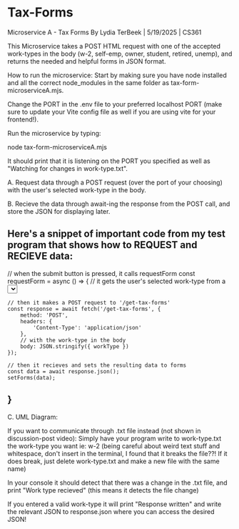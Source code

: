 # Tax-Forms
Microservice A - Tax Forms
By Lydia TerBeek | 5/19/2025 | CS361

This Microservice takes a POST HTML request with one of the accepted work-types in the body (w-2, self-emp, owner, student, retired, unemp), and returns the needed and helpful forms in JSON format.

How to run the microservice:
Start by making sure you have node installed and all the correct node_modules in the same folder as tax-form-microserviceA.mjs. 

Change the PORT in the .env file to your preferred localhost PORT (make sure to update your Vite config file as well if you are using vite for your frontend!). 

Run the microservice by typing:

node tax-form-microserviceA.mjs

It should print that it is listening on the PORT you specified as well as "Watching for changes in work-type.txt".

A. 
Request data through a POST request (over the port of your choosing) with the user's selected work-type in the body.

B. 
Recieve the data through await-ing the response from the POST call, and store the JSON for displaying later.

Here's a snippet of important code from my test program that shows how to REQUEST and RECIEVE data:
-----------------------------------------------------------------------
// when the submit button is pressed, it calls requestForm
const requestForm = async () => {
    // it gets the user's selected work-type from a <select> element
    const workType = document.getElementById('work-type').value;

    // then it makes a POST request to '/get-tax-forms'
    const response = await fetch('/get-tax-forms', {
        method: 'POST',
        headers: {
            'Content-Type': 'application/json'
        },
        // with the work-type in the body
        body: JSON.stringify({ workType })
    });

    // then it recieves and sets the resulting data to forms
    const data = await response.json();
    setForms(data);
}
-----------------------------------------------------------------------

C. 
UML Diagram:



If you want to communicate through .txt file instead (not shown in discussion-post video):
Simply have your program write to work-type.txt the work-type you want
ie: w-2
(being careful about weird text stuff and whitespace, don't insert in the terminal, I found that it breaks the file??! If it does break, just delete work-type.txt and make a new file with the same name)

In your console it should detect that there was a change in the .txt file, and print "Work type recieved" (this means it detects the file change)

If you entered a valid work-type it will print "Response written" and write the relevant JSON to response.json where you can access the desired JSON!